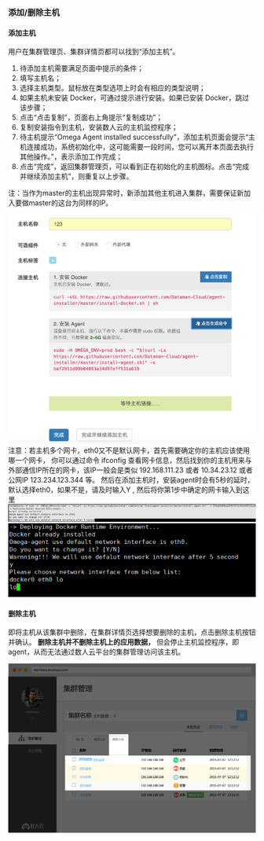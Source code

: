 ### 添加/删除主机

#### 添加主机

用户在集群管理页、集群详情页都可以找到“添加主机”。  

  1. 待添加主机需要满足页面中提示的条件；  
  2. 填写主机名；  
  3. 选择主机类型。鼠标放在类型选项上时会有相应的类型说明；  
  4. 如果主机未安装 Docker，可通过提示进行安装。如果已安装 Docker，跳过该步骤；  
  5. 点击“点击复制”，页面右上角提示“复制成功”；  
  6. 复制安装指令到主机，安装数人云的主机监控程序；  
  7. 待主机提示“Omega Agent installed successfully”，添加主机页面会提示“主机连接成功，系统初始化中，这可能需要一段时间，您可以离开本页面去执行其他操作。”，表示添加工作完成；  
  8. 点击“完成”，返回集群管理页，可以看到正在初始化的主机图标。点击“完成并继续添加主机”，则重复以上步骤。  

注：当作为master的主机出现异常时，新添加其他主机进入集群，需要保证新加入要做master的这台为同样的IP。  

![](addhost02.png)
注意：若主机多个网卡，eth0又不是默认网卡，首先需要确定你的主机应该使用哪一个网卡， 你可以通过命令 ifconfig 查看网卡信息，然后找到你的主机用来与外部通信IP所在的网卡，该IP一般会是类似 192.168.111.23 或者 10.34.23.12 或者公网IP 123.234.123.344 等。 然后在添加主机时，安装agent时会有5秒的延时，默认选择eth0，如果不是，请及时输入Y , 然后将你第1步中确定的网卡输入到这里
![](e1.png)
![](e2.png)

#### 删除主机   
即将主机从该集群中删除，在集群详情页选择想要删除的主机，点击删除主机按钮并确认。
**删除主机并不删除主机上的应用数据，** 但会停止主机监控程序，即agent，从而无法通过数人云平台的集群管理访问该主机。     

![](Remove_Host_on_Cluster_Detail.png)   